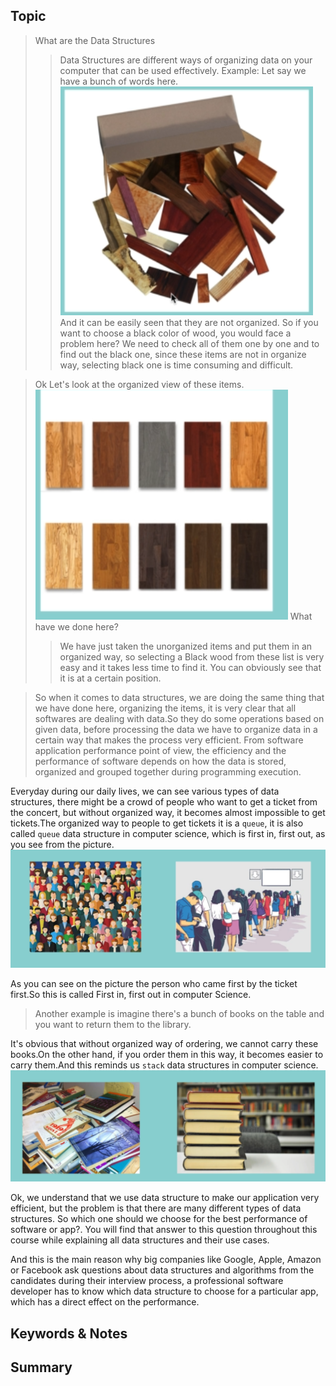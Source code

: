 ## Topic
> What are the Data Structures
>> Data Structures are different ways of organizing data on your computer that can be used effectively.
> Example: Let say we have a bunch of words here.
![bunck of rules](./img/bunch_of_rules.png)
>> And it can be easily seen that they are not organized. So if you want to choose a black color of wood, you would face a problem here?
> We need to check all of them one by one and to find out the black one, since these items are not in organize way, selecting black one is time consuming and difficult.

> Ok Let's look at the organized view of these items.
![Organized Items](./img/organized_rules.png)
> What have we done here?
>> We have just taken the unorganized items and put them in an organized way, so selecting a Black wood from these list is very easy and it takes less time to find it. You can obviously see that it is at a certain position.

> So when it comes to data structures, we are doing the same thing that we have done here, organizing the items, it is very clear that all softwares are dealing with data.So they do some operations based on given data, before processing the data we have to organize data in a certain way that makes the process very efficient.
From software application performance point of view, the efficiency and the performance of software depends on how the data is stored, organized and grouped together during programming execution.

Everyday during our daily lives, we can see various types of data structures, there might be a crowd of people who want to get a ticket from the concert, but without organized way, it becomes almost impossible to get tickets.The organized way to people to get tickets it is a `queue`, it is also called `queue` data structure in computer science, which is first in, first out, as you see from the picture.
![Queue](./img/queue.png)

As you can see on the picture the person who came first by the ticket first.So this is called First in, first out in  computer 
Science.

> Another example is imagine there's a bunch of books on the table and you want to return them to the library.

It's obvious that without organized way of ordering, we cannot carry these books.On the other hand, if you order them in this way, it becomes easier to carry them.And this reminds us `stack` data structures in computer science.
![Library_books](./img/library_books.png)

Ok, we understand that we use data structure to make our application very efficient, but the problem is that there are many different types of data structures. So which one should we choose for the best performance of software or app?. You will find that answer to this question throughout this course while explaining all data structures and their use cases.

And this is the main reason why big companies like Google, Apple, Amazon or Facebook ask questions about data structures and algorithms from the candidates during their interview process, a professional software developer has to know which data structure to choose for a particular app, which has a direct effect on the performance.



## Keywords & Notes


## Summary

